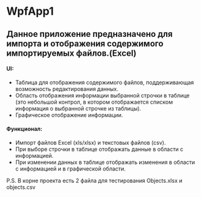 # WpfApp1
## Данное приложение предназначено для импорта и отображения содержимого импортируемых файлов.(Excel)
#### UI:
- Таблица для отображения содержимого файлов, поддерживающая возможность редактирования данных.
- Область отображения информации выбранной строчки в таблице (это небольшой контрол, в котором отображается списком информация о выбранной строчке из таблицы).
- Графическое отображение информации.
#### Функционал:
- Импорт файлов Excel (xls/xlsx) и текстовых файлов (csv).
- При выборе строчки в таблице отображать данные в области с информацией. 
- При изменении данных в таблице отображать изменения в области с информацией и в графической области.

P.S.
В корне проекта есть 2 файла для тестирования Objects.xlsx и objects.csv

